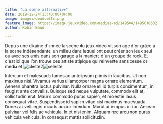 ```yaml
---
title: "La scène alternative"
date: 2019-12-24T13:40:00+06:00
image: images/deadcells.png
feature_image: https://image.jeuxvideo.com/medias-md/149504/1495038632-7431-card.jpg
author: Robin Baud

---
```


Depuis une dixaine d'année la scene du jeux video vit son age d'or grâce a la scene indépendante: un milieu dans lequel ont peut créer son jeux seul ou avec ses amis dans son garage a la maniere d'un groupe de rock.
Et c'est ici que l'on trouve ces artiste atipique qui reinvente sans cesse ce media et 
![cleste2](https://cdn03.nintendo-europe.com/media/images/10_share_images/games_15/nintendo_switch_download_software_1/H2x1_NSwitchDS_Celeste_image1280w.jpg)![celeste](https://cdn-uploads.gameblog.fr/images/jeux/hi/23598/Celeste_Switch_Test_011.jpg) 

Interdum et malesuada fames ac ante ipsum primis in faucibus. Ut non maximus nisi. Vivamus varius ullamcorper magna ornare elementum. Aenean pharetra luctus pulvinar. Nulla ornare mi id turpis condimentum, in feugiat ante convallis. Quisque sed neque vulputate, commodo elit at, sollicitudin erat. Mauris commodo purus sapien, et molestie lacus consequat vitae. Suspendisse id sapien vitae nisl maximus malesuada. Donec at velit eget mauris auctor interdum. Morbi ut tempus tortor. Aenean pulvinar vel felis ac vehicula. In et nisi enim. Aliquam nec arcu non purus vehicula vehicula. In consequat mattis sollicitudin.
